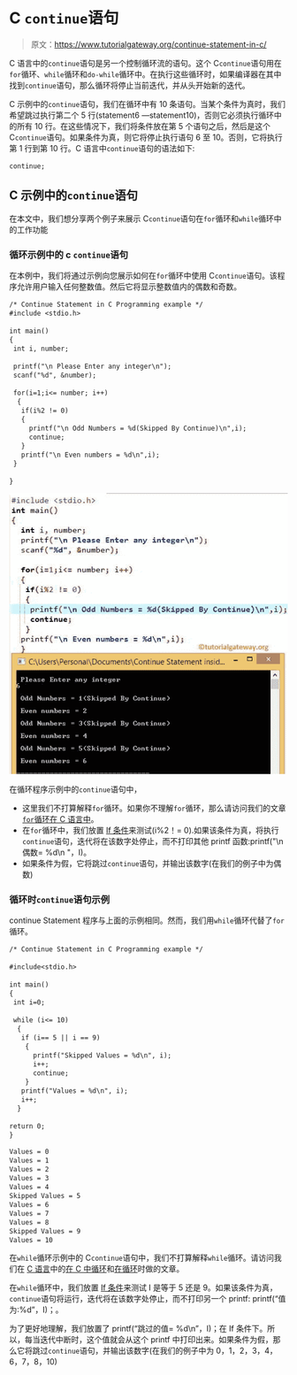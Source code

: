 # C `continue`语句

> 原文：<https://www.tutorialgateway.org/continue-statement-in-c/>

C 语言中的`continue`语句是另一个控制循环流的语句。这个 C`continue`语句用在`for`循环、`while`循环和`do-while`循环中。在执行这些循环时，如果编译器在其中找到`continue`语句，那么循环将停止当前迭代，并从头开始新的迭代。

C 示例中的`continue`语句，我们在循环中有 10 条语句。当某个条件为真时，我们希望跳过执行第二个 5 行(statement6 —statement10)，否则它必须执行循环中的所有 10 行。在这些情况下，我们将条件放在第 5 个语句之后，然后是这个 C`continue`语句。如果条件为真，则它将停止执行语句 6 至 10。否则，它将执行第 1 行到第 10 行。C 语言中`continue`语句的语法如下:

```
continue;
```

## C 示例中的`continue`语句

在本文中，我们想分享两个例子来展示 C`continue`语句在`for`循环和`while`循环中的工作功能

### 循环示例中的 c `continue`语句

在本例中，我们将通过示例向您展示如何在`for`循环中使用 C`continue`语句。该程序允许用户输入任何整数值。然后它将显示整数值内的偶数和奇数。

```
/* Continue Statement in C Programming example */
#include <stdio.h>

int main()
{
 int i, number;

 printf("\n Please Enter any integer\n");
 scanf("%d", &number);

 for(i=1;i<= number; i++)
  {
   if(i%2 != 0)
   {
     printf("\n Odd Numbers = %d(Skipped By Continue)\n",i);
     continue;
   }
   printf("\n Even numbers = %d\n",i);
 }

}
```

![Continue Statement in C Programming 1](img/3bac7e308a269c4b5c625dbf32135998.png)

在循环程序示例中的`continue`语句中，

*   这里我们不打算解释`for`循环。如果你不理解`for`循环，那么请访问我们的文章 [`for`循环在 C 语言中](https://www.tutorialgateway.org/for-loop-in-c-programming/)。
*   在`for`循环中，我们放置 [If 条件](https://www.tutorialgateway.org/if-statement-in-c/)来测试(i%2！= 0).如果该条件为真，将执行`continue`语句，迭代将在该数字处停止，而不打印其他 printf 函数:printf("\n 偶数= %d\n "，I)。
*   如果条件为假，它将跳过`continue`语句，并输出该数字(在我们的例子中为偶数)

### 循环时`continue`语句示例

continue Statement 程序与上面的示例相同。然而，我们用`while`循环代替了`for`循环。

```
/* Continue Statement in C Programming example */

#include<stdio.h>

int main()
{
 int i=0;

 while (i<= 10)
  {
   if (i== 5 || i == 9)
    {
      printf("Skipped Values = %d\n", i);
      i++;
      continue;
    }
   printf("Values = %d\n", i);
   i++;
  }

return 0;
}
```

```
Values = 0
Values = 1
Values = 2
Values = 3
Values = 4
Skipped Values = 5
Values = 6
Values = 7
Values = 8
Skipped Values = 9
Values = 10
```

在`while`循环示例中的 C`continue`语句中，我们不打算解释`while`循环。请访问我们在 [C 语言](https://www.tutorialgateway.org/c-programming/)中的[在 C 中循环](https://www.tutorialgateway.org/while-loop-in-c/ "While Loop in C")和[在循环](https://www.tutorialgateway.org/do-while-loop-in-c/)时做的文章。

在`while`循环中，我们放置 [If 条件](https://www.tutorialgateway.org/if-statement-in-c/)来测试 I 是等于 5 还是 9。如果该条件为真，`continue`语句将运行，迭代将在该数字处停止，而不打印另一个 printf: printf(“值为:%d”，I)；。

为了更好地理解，我们放置了 printf(“跳过的值= %d\n”，I)；在 If 条件下。所以，每当迭代中断时，这个值就会从这个 printf 中打印出来。如果条件为假，那么它将跳过`continue`语句，并输出该数字(在我们的例子中为 0，1，2，3，4，6，7，8，10)